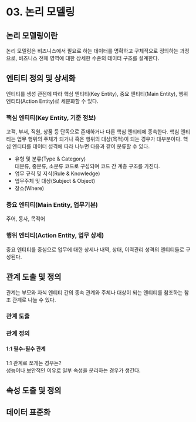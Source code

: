 # 03. 논리 모델링
## 논리 모델링이란
논리 모델링은 비즈니스에서 필요로 하는 데이터를 명확하고 구체적으로 정의하는 과정으로, 비즈니스 전체 영역에 대한 상세한 수준의 데이터 구조를 설계한다.
## 엔티티 정의 및 상세화
엔티티를 생성 관점에 따라 핵심 엔티티(Key Entity), 중요 엔티티(Main Entity), 행위 엔티티(Action Entity)로 세분화할 수 있다.
### 핵심 엔티티(Key Entity, 기준 정보)
고객, 부서, 직원, 상품 등 단독으로 존재하거나 다른 핵심 엔티티에 종속한다.
핵심 엔티티는 업무 행위의 주체가 되거나 혹은 행위의 대상(목적)이 되는 경우가 대부분이다.
핵심 엔티티를 데이터 성격에 따라 나누면 다음과 같이 분류할 수 있다.
- 유형 및 분류(Type & Category)</br>대분류, 중분류, 소분류 코드로 구성되며 코드 간 계층 구조를 가진다.
- 업무 규칙 및 지식(Rule & Knowledge)
- 업무주체 및 대상(Subject & Object)
- 장소(Where)
### 중요 엔티티(Main Entity, 업무기본)
주어, 동사, 목적어
### 행위 엔티티(Action Entity, 업무 상세)
중요 엔티티를 중심으로 업무에 대한 상세나 내역, 상태, 이력관리 성격의 엔티티들로 구성된다.
## 관계 도출 및 정의
관계는 부모와 자식 엔티티 간의 종속 관계와 주체나 대상이 되는 엔티티를 참조하는 참조 관계로 나눌 수 있다.
### 관계 도출
### 관계 정의
#### 1:1 필수-필수 관계
1:1 관계로 쪼개는 경우는?</br>
성능이나 보안적인 이유로 일부 속성을 분리하는 경우가 생긴다.
## 속성 도출 및 정의
## 데이터 표준화
